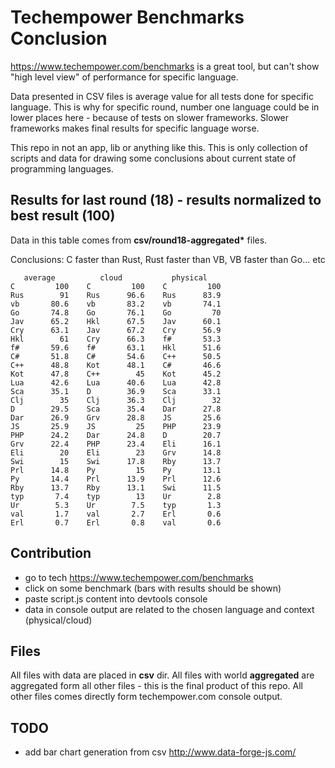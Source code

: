 # Techempower Benchmarks Conclusion
https://www.techempower.com/benchmarks is a great tool, but can't show "high level view" of performance for specific language.

Data presented in CSV files is average value for all tests done for specific language. This is why for specific round, number one language could be in lower places here - because of tests on slower frameworks.
Slower frameworks makes final results for specific language worse.

This repo in not an app, lib or anything like this. 
This is only collection of scripts and data for drawing some conclusions
about current state of programming languages.

## Results for last round (18) - results normalized to best result (100)
Data in this table comes from **csv/round18-aggregated\*** files.

Conclusions: C faster than Rust, Rust faster than VB, VB faster than Go... etc

```
   average          cloud           physical   
C         100    C         100    C         100
Rus        91    Rus      96.6    Rus      83.9
vb       80.6    vb       83.2    vb       74.1
Go       74.8    Go       76.1    Go         70
Jav      65.2    Hkl      67.5    Jav      60.1
Cry      63.1    Jav      67.2    Cry      56.9
Hkl        61    Cry      66.3    f#       53.3
f#       59.6    f#       63.1    Hkl      51.6
C#       51.8    C#       54.6    C++      50.5
C++      48.8    Kot      48.1    C#       46.6
Kot      47.8    C++        45    Kot      45.2
Lua      42.6    Lua      40.6    Lua      42.8
Sca      35.1    D        36.9    Sca      33.1
Clj        35    Clj      36.3    Clj        32
D        29.5    Sca      35.4    Dar      27.8
Dar      26.9    Grv      28.8    JS       25.6
JS       25.9    JS         25    PHP      23.9
PHP      24.2    Dar      24.8    D        20.7
Grv      22.4    PHP      23.4    Eli      16.1
Eli        20    Eli        23    Grv      14.8
Swi        15    Swi      17.8    Rby      13.7
Prl      14.8    Py         15    Py       13.1
Py       14.4    Prl      13.9    Prl      12.6
Rby      13.7    Rby      13.1    Swi      11.5
typ       7.4    typ        13    Ur        2.8
Ur        5.3    Ur        7.5    typ       1.3
val       1.7    val       2.7    Erl       0.6
Erl       0.7    Erl       0.8    val       0.6
```

## Contribution
- go to tech https://www.techempower.com/benchmarks
- click on some benchmark (bars with results should be shown)
- paste script.js content into devtools console
- data in console output are related to the chosen language and context (physical/cloud)

## Files
All files with data are placed in **csv** dir.
All files with world **aggregated** are aggregated form all other files - this is the final product of this repo.
All other files comes directly form techempower.com console output.

## TODO
- add bar chart generation from csv http://www.data-forge-js.com/